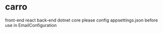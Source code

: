 # carro
front-end react
back-end dotnet core please config appsettings.json before use in EmailConfiguration
